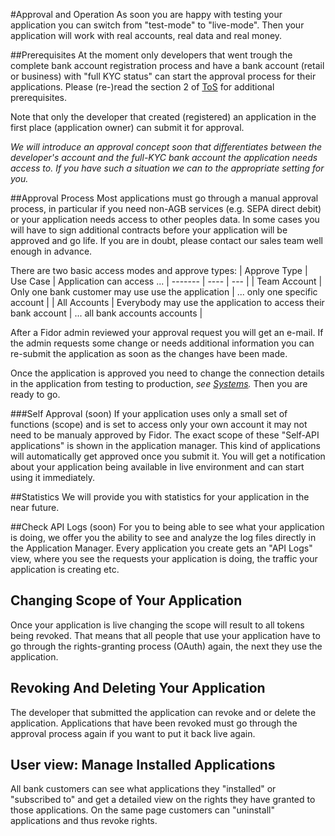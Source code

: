 #Approval and Operation
As soon you are happy with testing your application you can switch from "test-mode" to "live-mode". Then your application will work with real accounts, real data and real money. 

##Prerequisites
At the moment only developers that went trough the complete bank account registration process and have a bank account (retail or business) with "full KYC status" can start the approval process for their applications. Please (re-)read the section 2 of [ToS](https://apm.fidor.de/developer/terms_of_services/current) for additional prerequisites.

Note that only the developer that created (registered) an application in the first place (application owner) can submit it for approval.

*We will introduce an approval concept soon that differentiates between the developer's account and the full-KYC bank account the application needs access to. If you have such a situation we can to the appropriate setting for you.* 


##Approval Process
Most applications must go through a manual approval process, in particular if you need non-AGB services (e.g. SEPA direct debit) or your application needs access to other peoples data. In some cases you will have to sign additional contracts before your application will be approved and go life. If you are in doubt, please contact our sales team well enough in advance.

There are two basic access modes and approve types:
| Approve Type | Use Case | Application can access ...
| ------- | ---- | --- |
| Team Account | Only one bank customer may use use the application | ... only one specific account |
| All Accounts | Everybody may use the application to access their bank account | ... all bank accounts accounts |

After a Fidor admin reviewed your approval request you will get an e-mail. If the admin requests some change or needs additional information you can re-submit the application as soon as the changes have been made.

Once the application is approved you need to change the connection details in the application from testing to production, *see [Systems](http://docs.fidor.de/#systems).* Then you are ready to go.

###Self Approval (soon)
If your application uses only a small set of functions (scope) and is set to access only your own account it may not need to be manualy approved by Fidor. The exact scope of these "Self-API applications" is shown in the application manager. This kind of applications will automatically get approved once you submit it. You will get a notification about your application being available in live environment and can start using it immediately.


##Statistics
We will provide you with statistics for your application in the near future.

##Check API Logs (soon)
For you to being able to see what your application is doing, we offer you the ability to see and analyze the log files directly in the Application Manager. Every application you create gets an "API Logs" view, where you see the requests your application is doing, the traffic your application is creating etc.

## Changing Scope of Your Application
Once your application is live changing the scope will result to all tokens being revoked. That means that all people that use your application have to go through the rights-granting process (OAuth) again, the next they use the application.

## Revoking And Deleting Your Application
The developer that submitted the application can revoke and or delete the application. Applications that have been revoked must go through the approval process again if you want to put it back live again.

## User view: Manage Installed Applications
All bank customers can see what applications they "installed" or "subscribed to" and get a detailed view on the rights they have granted to those applications. On the same page customers can "uninstall" applications and thus revoke rights.